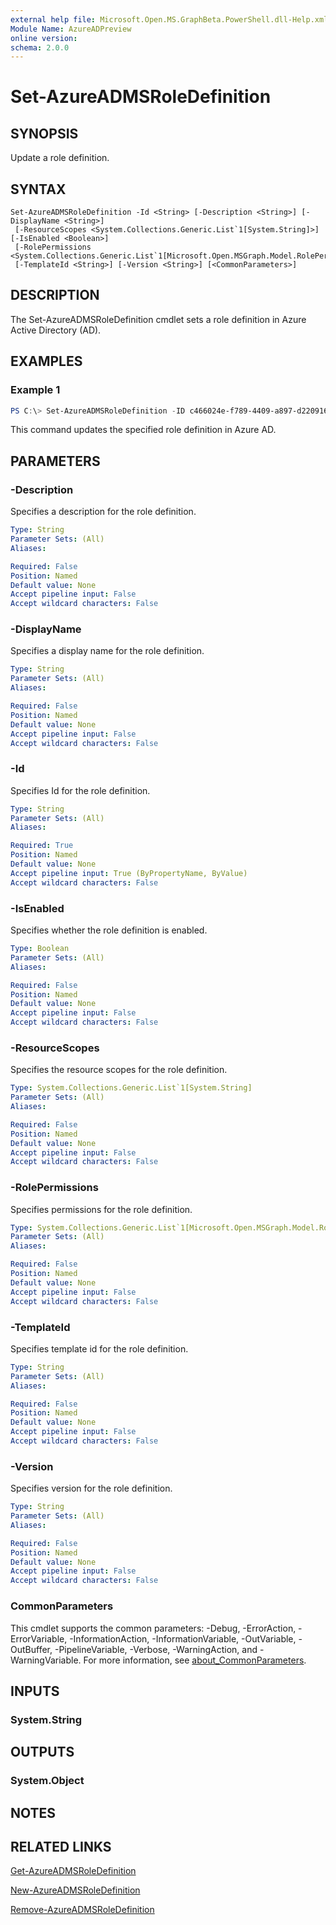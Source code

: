 ```yaml
---
external help file: Microsoft.Open.MS.GraphBeta.PowerShell.dll-Help.xml
Module Name: AzureADPreview
online version:
schema: 2.0.0
---
```


# Set-AzureADMSRoleDefinition

## SYNOPSIS
Update a role definition.

## SYNTAX

```
Set-AzureADMSRoleDefinition -Id <String> [-Description <String>] [-DisplayName <String>]
 [-ResourceScopes <System.Collections.Generic.List`1[System.String]>] [-IsEnabled <Boolean>]
 [-RolePermissions <System.Collections.Generic.List`1[Microsoft.Open.MSGraph.Model.RolePermission]>]
 [-TemplateId <String>] [-Version <String>] [<CommonParameters>]
```

## DESCRIPTION
The Set-AzureADMSRoleDefinition cmdlet sets a role definition in Azure Active Directory (AD).

## EXAMPLES

### Example 1
```powershell
PS C:\> Set-AzureADMSRoleDefinition -ID c466024e-f789-4409-a897-d220916814b1 -DisplayName 'UpdatedDisplayName'
```

This command updates the specified role definition in Azure AD.

## PARAMETERS

### -Description
Specifies a description for the role definition.

```yaml
Type: String
Parameter Sets: (All)
Aliases:

Required: False
Position: Named
Default value: None
Accept pipeline input: False
Accept wildcard characters: False
```

### -DisplayName
Specifies a display name for the role definition.

```yaml
Type: String
Parameter Sets: (All)
Aliases:

Required: False
Position: Named
Default value: None
Accept pipeline input: False
Accept wildcard characters: False
```

### -Id
Specifies Id for the role definition.

```yaml
Type: String
Parameter Sets: (All)
Aliases:

Required: True
Position: Named
Default value: None
Accept pipeline input: True (ByPropertyName, ByValue)
Accept wildcard characters: False
```

### -IsEnabled
Specifies whether the role definition is enabled.

```yaml
Type: Boolean
Parameter Sets: (All)
Aliases:

Required: False
Position: Named
Default value: None
Accept pipeline input: False
Accept wildcard characters: False
```

### -ResourceScopes
Specifies the resource scopes for the role definition.

```yaml
Type: System.Collections.Generic.List`1[System.String]
Parameter Sets: (All)
Aliases:

Required: False
Position: Named
Default value: None
Accept pipeline input: False
Accept wildcard characters: False
```

### -RolePermissions
Specifies permissions for the role definition.

```yaml
Type: System.Collections.Generic.List`1[Microsoft.Open.MSGraph.Model.RolePermission]
Parameter Sets: (All)
Aliases:

Required: False
Position: Named
Default value: None
Accept pipeline input: False
Accept wildcard characters: False
```

### -TemplateId
Specifies template id for the role definition.

```yaml
Type: String
Parameter Sets: (All)
Aliases:

Required: False
Position: Named
Default value: None
Accept pipeline input: False
Accept wildcard characters: False
```

### -Version
Specifies version for the role definition.

```yaml
Type: String
Parameter Sets: (All)
Aliases:

Required: False
Position: Named
Default value: None
Accept pipeline input: False
Accept wildcard characters: False
```

### CommonParameters
This cmdlet supports the common parameters: -Debug, -ErrorAction, -ErrorVariable, -InformationAction, -InformationVariable, -OutVariable, -OutBuffer, -PipelineVariable, -Verbose, -WarningAction, and -WarningVariable. For more information, see [about_CommonParameters](http://go.microsoft.com/fwlink/?LinkID=113216).

## INPUTS

### System.String

## OUTPUTS

### System.Object

## NOTES

## RELATED LINKS

[Get-AzureADMSRoleDefinition]()

[New-AzureADMSRoleDefinition]()

[Remove-AzureADMSRoleDefinition]()
